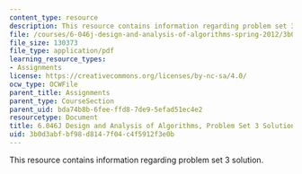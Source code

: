 ```yaml
---
content_type: resource
description: This resource contains information regarding problem set 3 solution.
file: /courses/6-046j-design-and-analysis-of-algorithms-spring-2012/3b0d3abfbf98d8147f04c4f5912f3e0b_MIT6_046JS12_ps3_sol.pdf
file_size: 130373
file_type: application/pdf
learning_resource_types:
- Assignments
license: https://creativecommons.org/licenses/by-nc-sa/4.0/
ocw_type: OCWFile
parent_title: Assignments
parent_type: CourseSection
parent_uid: bda74b8b-6fee-ffd8-7de9-5efad51ec4e2
resourcetype: Document
title: 6.046J Design and Analysis of Algorithms, Problem Set 3 Solutions
uid: 3b0d3abf-bf98-d814-7f04-c4f5912f3e0b
---
```

This resource contains information regarding problem set 3 solution.